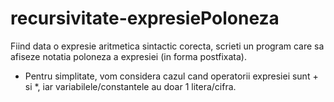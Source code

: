 # recursivitate-expresiePoloneza
Fiind data o expresie aritmetica sintactic corecta, scrieti un program care sa afiseze notatia poloneza a expresiei (in forma postfixata).
* Pentru simplitate, vom considera cazul cand operatorii expresiei sunt + si *, iar variabilele/constantele au doar 1 litera/cifra.
